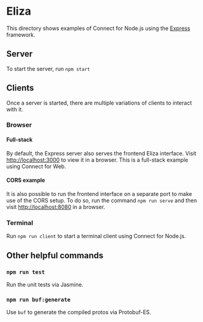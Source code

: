 # Eliza

This directory shows examples of Connect for Node.js using the [Express](https://expressjs.com) framework.

## Server

To start the server, run `npm start`

## Clients

Once a server is started, there are multiple variations of clients to interact with it.

### Browser

#### Full-stack

By default, the Express server also serves the frontend Eliza interface. Visit [http://localhost:3000](http://localhost:3000) 
to view it in a browser. This is a full-stack example using Connect for Web.

#### CORS example

It is also possible to run the frontend interface on a separate port to make use of the CORS setup. To do so, run the
command `npm run serve` and then visit [http://localhost:8080](http://localhost:8080) in a browser.

### Terminal

Run `npm run client` to start a terminal client using Connect for Node.js.

## Other helpful commands

### `npm run test`

Run the unit tests via Jasmine.

### `npm run buf:generate`

Use `buf` to generate the compiled protos via Protobuf-ES.
